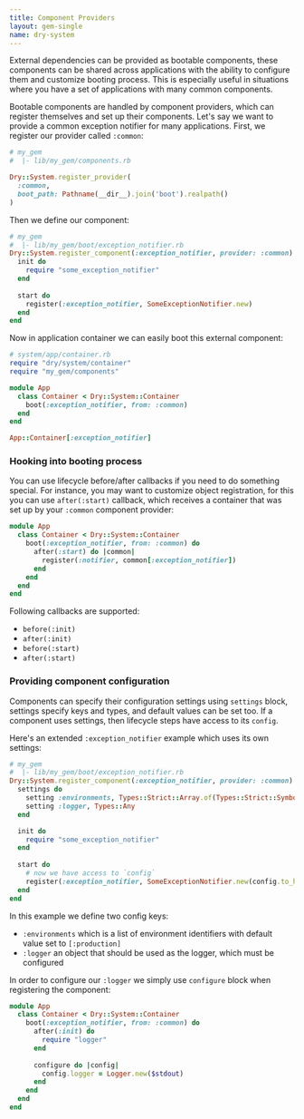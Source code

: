 ```yaml
---
title: Component Providers
layout: gem-single
name: dry-system
---
```


External dependencies can be provided as bootable components, these components can be shared across applications with the ability to configure them and customize booting process. This is especially useful in situations where you have a set of applications with many common components.

Bootable components are handled by component providers, which can register themselves and set up their components. Let's say we want to provide a common exception notifier for many applications. First, we register our provider called `:common`:

``` ruby
# my_gem
#  |- lib/my_gem/components.rb

Dry::System.register_provider(
  :common,
  boot_path: Pathname(__dir__).join('boot').realpath()
)
```

Then we define our component:

``` ruby
# my_gem
#  |- lib/my_gem/boot/exception_notifier.rb
Dry::System.register_component(:exception_notifier, provider: :common) do
  init do
    require "some_exception_notifier"
  end
  
  start do
    register(:exception_notifier, SomeExceptionNotifier.new)
  end
end
```

Now in application container we can easily boot this external component:

``` ruby
# system/app/container.rb
require "dry/system/container"
require "my_gem/components"

module App
  class Container < Dry::System::Container
    boot(:exception_notifier, from: :common)
  end
end

App::Container[:exception_notifier]
```

### Hooking into booting process

You can use lifecycle before/after callbacks if you need to do something special. For instance, you may want to customize object registration, for this you can use `after(:start)` callback, which receives a container that was set up by your `:common` component provider:

``` ruby
module App
  class Container < Dry::System::Container
    boot(:exception_notifier, from: :common) do
      after(:start) do |common|
        register(:notifier, common[:exception_notifier])
      end
    end
  end
end
```

Following callbacks are supported:

- `before(:init)`
- `after(:init)`
- `before(:start)`
- `after(:start)`

### Providing component configuration

Components can specify their configuration settings using `settings` block, settings specify keys and types, and default values can be set too. If a component uses settings, then lifecycle steps have access to its `config`.

Here's an extended `:exception_notifier` example which uses its own settings:

``` ruby
# my_gem
#  |- lib/my_gem/boot/exception_notifier.rb
Dry::System.register_component(:exception_notifier, provider: :common) do
  settings do
    setting :environments, Types::Strict::Array.of(Types::Strict::Symbol).default(%i[production])
    setting :logger, Types::Any
  end

  init do
    require "some_exception_notifier"
  end
  
  start do
    # now we have access to `config`
    register(:exception_notifier, SomeExceptionNotifier.new(config.to_h))
  end
end
```

In this example we define two config keys:

- `:environments` which is a list of environment identifiers with default value set to `[:production]`
- `:logger` an object that should be used as the logger, which must be configured

In order to configure our `:logger` we simply use `configure` block when registering the component:

``` ruby
module App
  class Container < Dry::System::Container
    boot(:exception_notifier, from: :common) do
      after(:init) do
        require "logger"
      end
      
      configure do |config|
        config.logger = Logger.new($stdout)
      end
    end
  end
end
```
